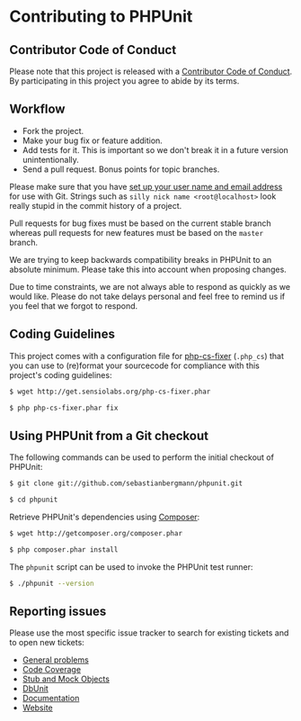 # Contributing to PHPUnit

## Contributor Code of Conduct

Please note that this project is released with a [Contributor Code of Conduct](CODE_OF_CONDUCT.md). By participating in this project you agree to abide by its terms.

## Workflow

* Fork the project.
* Make your bug fix or feature addition.
* Add tests for it. This is important so we don't break it in a future version unintentionally.
* Send a pull request. Bonus points for topic branches.

Please make sure that you have [set up your user name and email address](http://git-scm.com/book/en/v2/Getting-Started-First-Time-Git-Setup) for use with Git. Strings such as `silly nick name <root@localhost>` look really stupid in the commit history of a project.

Pull requests for bug fixes must be based on the current stable branch whereas pull requests for new features must be based on the `master` branch.

We are trying to keep backwards compatibility breaks in PHPUnit to an absolute minimum. Please take this into account when proposing changes.

Due to time constraints, we are not always able to respond as quickly as we would like. Please do not take delays personal and feel free to remind us if you feel that we forgot to respond.

## Coding Guidelines

This project comes with a configuration file for [php-cs-fixer](https://github.com/FriendsOfPHP/PHP-CS-Fixer) (`.php_cs`) that you can use to (re)format your sourcecode for compliance with this project's coding guidelines:

```bash
$ wget http://get.sensiolabs.org/php-cs-fixer.phar

$ php php-cs-fixer.phar fix
```

## Using PHPUnit from a Git checkout

The following commands can be used to perform the initial checkout of PHPUnit:

```bash
$ git clone git://github.com/sebastianbergmann/phpunit.git

$ cd phpunit
```

Retrieve PHPUnit's dependencies using [Composer](http://getcomposer.org/):

```bash
$ wget http://getcomposer.org/composer.phar

$ php composer.phar install
```

The `phpunit` script can be used to invoke the PHPUnit test runner:

```bash
$ ./phpunit --version
```

## Reporting issues

Please use the most specific issue tracker to search for existing tickets and to open new tickets:

* [General problems](https://github.com/sebastianbergmann/phpunit/issues)
* [Code Coverage](https://github.com/sebastianbergmann/php-code-coverage/issues)
* [Stub and Mock Objects](https://github.com/sebastianbergmann/phpunit-mock-objects/issues)
* [DbUnit](https://github.com/sebastianbergmann/dbunit/issues)
* [Documentation](https://github.com/sebastianbergmann/phpunit-documentation/issues)
* [Website](https://github.com/sebastianbergmann/phpunit-website/issues)

